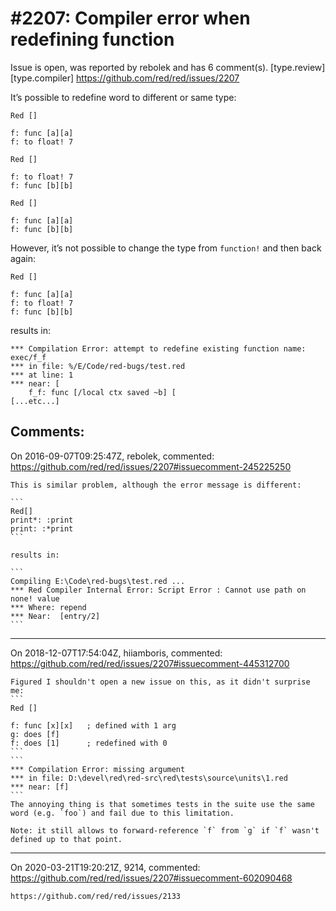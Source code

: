 
#2207: Compiler error when redefining function
================================================================================
Issue is open, was reported by rebolek and has 6 comment(s).
[type.review] [type.compiler]
<https://github.com/red/red/issues/2207>

It’s possible to redefine word to different or same type:

```
Red []

f: func [a][a]
f: to float! 7
```

```
Red []

f: to float! 7
f: func [b][b]
```

```
Red []

f: func [a][a]
f: func [b][b]
```

However, it’s not possible to change the type from `function!` and then back again:

```
Red []

f: func [a][a]
f: to float! 7
f: func [b][b]
```

results in:

```
*** Compilation Error: attempt to redefine existing function name: exec/f_f
*** in file: %/E/Code/red-bugs/test.red
*** at line: 1
*** near: [
    f_f: func [/local ctx saved ~b] [
[...etc...]
```



Comments:
--------------------------------------------------------------------------------

On 2016-09-07T09:25:47Z, rebolek, commented:
<https://github.com/red/red/issues/2207#issuecomment-245225250>

    This is similar problem, although the error message is different:
    
    ```
    Red[]
    print*: :print
    print: :*print
    ```
    
    results in:
    
    ```
    Compiling E:\Code\red-bugs\test.red ...
    *** Red Compiler Internal Error: Script Error : Cannot use path on none! value
    *** Where: repend
    *** Near:  [entry/2]
    ```

--------------------------------------------------------------------------------

On 2018-12-07T17:54:04Z, hiiamboris, commented:
<https://github.com/red/red/issues/2207#issuecomment-445312700>

    Figured I shouldn't open a new issue on this, as it didn't surprise me:
    ```
    Red []
    
    f: func [x][x]   ; defined with 1 arg
    g: does [f]
    f: does [1]      ; redefined with 0
    ```
    ```
    *** Compilation Error: missing argument
    *** in file: D:\devel\red\red-src\red\tests\source\units\1.red
    *** near: [f]
    ```
    The annoying thing is that sometimes tests in the suite use the same word (e.g. `foo`) and fail due to this limitation.
    
    Note: it still allows to forward-reference `f` from `g` if `f` wasn't defined up to that point.

--------------------------------------------------------------------------------

On 2020-03-21T19:20:21Z, 9214, commented:
<https://github.com/red/red/issues/2207#issuecomment-602090468>

    https://github.com/red/red/issues/2133

